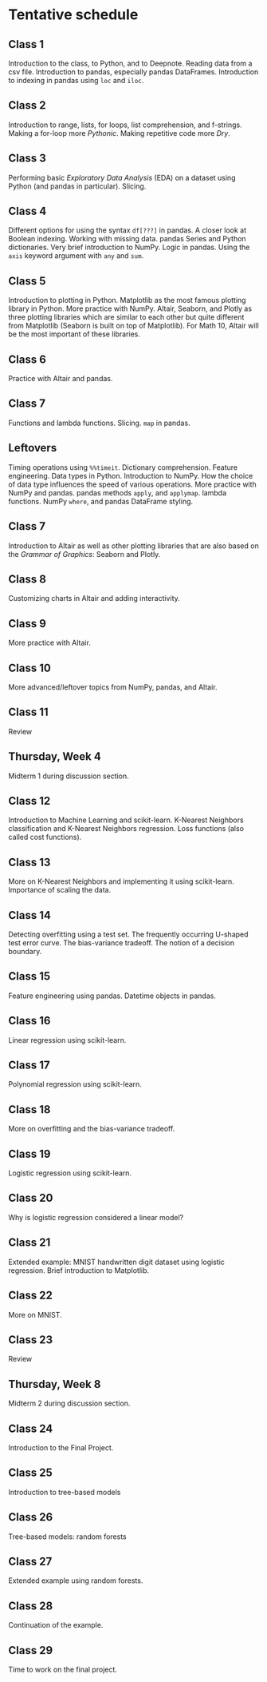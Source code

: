 # Tentative schedule

## Class 1

Introduction to the class, to Python, and to Deepnote.  Reading data from a csv file.   Introduction to pandas, especially pandas DataFrames.  Introduction to indexing in pandas using `loc` and `iloc`.  

## Class 2

Introduction to range, lists, for loops, list comprehension, and f-strings.
Making a for-loop more *Pythonic*.  Making repetitive code more *Dry*.

## Class 3

Performing basic *Exploratory Data Analysis* (EDA) on a dataset using Python (and pandas in particular).  Slicing.  

## Class 4

Different options for using the syntax `df[???]` in pandas.  A closer look at Boolean indexing.  Working with missing data.  pandas Series and Python dictionaries.  Very brief introduction to NumPy.  Logic in pandas.  Using the `axis` keyword argument with `any` and `sum`.

## Class 5

Introduction to plotting in Python.  Matplotlib as the most famous plotting library in Python.  More practice with NumPy.  Altair, Seaborn, and Plotly as three plotting libraries which are similar to each other but quite different from Matplotlib (Seaborn is built on top of Matplotlib).  For Math 10, Altair will be the most important of these libraries.

## Class 6

Practice with Altair and pandas.

## Class 7

Functions and lambda functions.  Slicing.  `map` in pandas.

## Leftovers

Timing operations using `%%timeit`.
Dictionary comprehension.  Feature engineering.
Data types in Python.  Introduction to NumPy.  How the choice of data type influences the speed of various operations.
More practice with NumPy and pandas.  pandas methods `apply`, and `applymap`.  lambda functions. NumPy `where`, and pandas DataFrame styling.

## Class 7

Introduction to Altair as well as other plotting libraries that are also based on the *Grammar of Graphics*: Seaborn and Plotly.

## Class 8

Customizing charts in Altair and adding interactivity.

## Class 9

More practice with Altair.

## Class 10

More advanced/leftover topics from NumPy, pandas, and Altair.

## Class 11

Review

## Thursday, Week 4

Midterm 1 during discussion section.

## Class 12

Introduction to Machine Learning and scikit-learn.  K-Nearest Neighbors classification and K-Nearest Neighbors regression.  Loss functions (also called cost functions).

## Class 13

More on K-Nearest Neighbors and implementing it using scikit-learn.  Importance of scaling the data.

## Class 14

Detecting overfitting using a test set.  The frequently occurring U-shaped test error curve.  The bias-variance tradeoff.  The notion of a decision boundary.

## Class 15

Feature engineering using pandas.  Datetime objects in pandas.

## Class 16

Linear regression using scikit-learn.

## Class 17

Polynomial regression using scikit-learn.

## Class 18

More on overfitting and the bias-variance tradeoff.

## Class 19

Logistic regression using scikit-learn.

## Class 20

Why is logistic regression considered a linear model?

## Class 21

Extended example: MNIST handwritten digit dataset using logistic regression.  Brief introduction to Matplotlib.

## Class 22

More on MNIST.

## Class 23

Review

## Thursday, Week 8

Midterm 2 during discussion section.

## Class 24

Introduction to the Final Project.

## Class 25

Introduction to tree-based models

## Class 26

Tree-based models: random forests

## Class 27

Extended example using random forests.

## Class 28

Continuation of the example.

## Class 29

Time to work on the final project.

